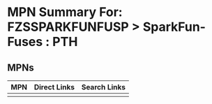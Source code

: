 



# MPN Summary For: FZSSPARKFUNFUSP > SparkFun-Fuses : PTH

## MPNs
  

|MPN|Direct Links|Search Links|
| :--- | :--- | :--- |
||||
